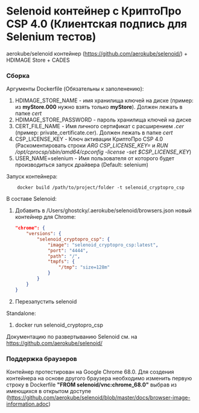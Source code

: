# Selenoid контейнер с КриптоПро CSP 4.0 (Клиентская подпись для Selenium тестов)
aerokube/selenoid контейнер (https://github.com/aerokube/selenoid/) + HDIMAGE Store + CADES

### Сборка
Аргументы Dockerfile (Обязательны к заполенению):
1. HDIMAGE_STORE_NAME - имя хранилища ключей на диске (пример: из **myStore.000** нужно взять только **myStore**). 
Должен лежать в папке _cert_
1. HDIMAGE_STORE_PASSWORD - пароль хранилища ключей на диске
1. CERT_FILE_NAME - Имя личного сертификат с расширением *.cer* (пример: private_certificate.cer). Должен лежать в папке _cert_
1. CSP_LICENSE_KEY - Ключ активации КриптоПро CSP 4.0 (Раскоментировать строки _ARG CSP_LICENSE_KEY=_ и _RUN /opt/cprocsp/sbin/amd64/cpconfig -license -set $CSP_LICENSE_KEY_)
1. USER_NAME=selenium - Имя пользователя от которого будет производиться запуск драйвера (Default: selenium)

Запуск контейнера:

        docker build /path/to/project/folder -t selenoid_cryptopro_csp

В составе Selenoid:
1. Добавить в /Users/ghostcky/.aerokube/selenoid/browsers.json новый контейнер для Chrome:

    ``` json
    "chrome": {
        "versions": {
            "selenoid_cryptopro_csp": {
                "image": "selenoid_cryptopro_csp:latest",
                "port": "4444",
                "path": "/",
                "tmpfs": {
                    "/tmp": "size=128m"
                }
            }
        }
    }
    ```
    
2. Перезапустить selenoid

Standalone:
   
1. docker run selenoid_cryptopro_csp

Документацию по развертыванию Selenoid см. на https://github.com/aerokube/selenoid/

### Поддержка браузеров
Контейнер протестирован на Google Chrome 68.0. 
Для создения контейнера на основе другого браузера необходимо изменить первую строку в Dockerfile **"FROM selenoid/vnc:chrome_68.0"** выбрав из
имеющихся в открытом доступе (https://github.com/aerokube/selenoid/blob/master/docs/browser-image-information.adoc)
